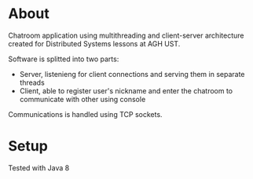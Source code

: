 # About
Chatroom application using multithreading and client-server architecture created for Distributed Systems lessons at AGH UST.

Software is splitted into two parts:
- Server, listenieng for client connections and serving them in separate threads
- Client, able to register user's nickname and enter the chatroom to communicate with other using console

Communications is handled using TCP sockets.

# Setup
Tested with Java 8
